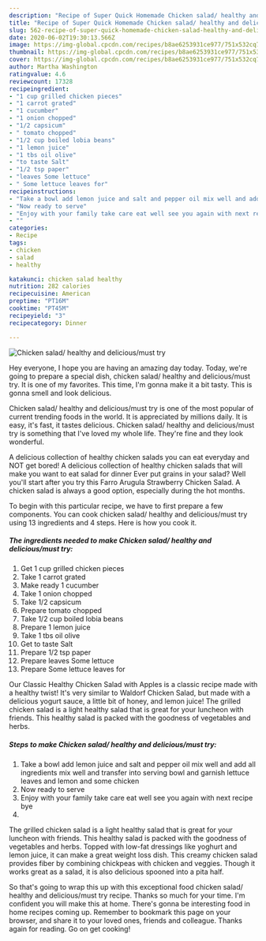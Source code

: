 ```yaml
---
description: "Recipe of Super Quick Homemade Chicken salad/ healthy and delicious/must try"
title: "Recipe of Super Quick Homemade Chicken salad/ healthy and delicious/must try"
slug: 562-recipe-of-super-quick-homemade-chicken-salad-healthy-and-delicious-must-try
date: 2020-06-02T19:30:13.566Z
image: https://img-global.cpcdn.com/recipes/b8ae6253931ce977/751x532cq70/chicken-salad-healthy-and-deliciousmust-try-recipe-main-photo.jpg
thumbnail: https://img-global.cpcdn.com/recipes/b8ae6253931ce977/751x532cq70/chicken-salad-healthy-and-deliciousmust-try-recipe-main-photo.jpg
cover: https://img-global.cpcdn.com/recipes/b8ae6253931ce977/751x532cq70/chicken-salad-healthy-and-deliciousmust-try-recipe-main-photo.jpg
author: Martha Washington
ratingvalue: 4.6
reviewcount: 17328
recipeingredient:
- "1 cup grilled chicken pieces"
- "1 carrot grated"
- "1 cucumber"
- "1 onion chopped"
- "1/2 capsicum"
- " tomato chopped"
- "1/2 cup boiled lobia beans"
- "1 lemon juice"
- "1 tbs oil olive"
- "to taste Salt"
- "1/2 tsp paper"
- "leaves Some lettuce"
- " Some lettuce leaves for"
recipeinstructions:
- "Take a bowl add lemon juice and salt and pepper oil mix well and add all ingredients mix well and transfer into serving bowl and garnish lettuce leaves and lemon and some chicken"
- "Now ready to serve"
- "Enjoy with your family take care eat well see you again with next recipe bye"
- ""
categories:
- Recipe
tags:
- chicken
- salad
- healthy

katakunci: chicken salad healthy 
nutrition: 282 calories
recipecuisine: American
preptime: "PT16M"
cooktime: "PT45M"
recipeyield: "3"
recipecategory: Dinner

---
```



![Chicken salad/ healthy and delicious/must try](https://img-global.cpcdn.com/recipes/b8ae6253931ce977/751x532cq70/chicken-salad-healthy-and-deliciousmust-try-recipe-main-photo.jpg)

Hey everyone, I hope you are having an amazing day today. Today, we're going to prepare a special dish, chicken salad/ healthy and delicious/must try. It is one of my favorites. This time, I'm gonna make it a bit tasty. This is gonna smell and look delicious.

Chicken salad/ healthy and delicious/must try is one of the most popular of current trending foods in the world. It is appreciated by millions daily. It is easy, it's fast, it tastes delicious. Chicken salad/ healthy and delicious/must try is something that I've loved my whole life. They're fine and they look wonderful.

A delicious collection of healthy chicken salads you can eat everyday and NOT get bored! A delicious collection of healthy chicken salads that will make you want to eat salad for dinner Ever put grains in your salad? Well you&#39;ll start after you try this Farro Arugula Strawberry Chicken Salad. A chicken salad is always a good option, especially during the hot months.


To begin with this particular recipe, we have to first prepare a few components. You can cook chicken salad/ healthy and delicious/must try using 13 ingredients and 4 steps. Here is how you cook it.

<!--inarticleads1-->

##### The ingredients needed to make Chicken salad/ healthy and delicious/must try:

1. Get 1 cup grilled chicken pieces
1. Take 1 carrot grated
1. Make ready 1 cucumber
1. Take 1 onion chopped
1. Take 1/2 capsicum
1. Prepare  tomato chopped
1. Take 1/2 cup boiled lobia beans
1. Prepare 1 lemon juice
1. Take 1 tbs oil olive
1. Get to taste Salt
1. Prepare 1/2 tsp paper
1. Prepare leaves Some lettuce
1. Prepare  Some lettuce leaves for


Our Classic Healthy Chicken Salad with Apples is a classic recipe made with a healthy twist! It&#39;s very similar to Waldorf Chicken Salad, but made with a delicious yogurt sauce, a little bit of honey, and lemon juice! The grilled chicken salad is a light healthy salad that is great for your luncheon with friends. This healthy salad is packed with the goodness of vegetables and herbs. 

<!--inarticleads2-->

##### Steps to make Chicken salad/ healthy and delicious/must try:

1. Take a bowl add lemon juice and salt and pepper oil mix well and add all ingredients mix well and transfer into serving bowl and garnish lettuce leaves and lemon and some chicken
1. Now ready to serve
1. Enjoy with your family take care eat well see you again with next recipe bye
1. 


The grilled chicken salad is a light healthy salad that is great for your luncheon with friends. This healthy salad is packed with the goodness of vegetables and herbs. Topped with low-fat dressings like yoghurt and lemon juice, it can make a great weight loss dish. This creamy chicken salad provides fiber by combining chickpeas with chicken and veggies. Though it works great as a salad, it is also delicious spooned into a pita half. 

So that's going to wrap this up with this exceptional food chicken salad/ healthy and delicious/must try recipe. Thanks so much for your time. I'm confident you will make this at home. There's gonna be interesting food in home recipes coming up. Remember to bookmark this page on your browser, and share it to your loved ones, friends and colleague. Thanks again for reading. Go on get cooking!
